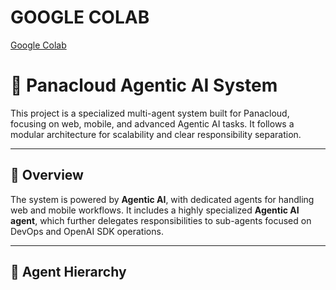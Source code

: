 # GOOGLE COLAB 
[Google Colab]([https://colab.research.google.com/drive/1uDPEHgjGKAj4olQMP00zWjZYbG_2YBL4?usp=sharing](https://colab.research.google.com/drive/1Xle9oxT7oTVyJdY29qKrF2ECY6JdGkQa?usp=sharing))
# 🤖 Panacloud Agentic AI System

This project is a specialized multi-agent system built for Panacloud, focusing on web, mobile, and advanced Agentic AI tasks. It follows a modular architecture for scalability and clear responsibility separation.

---

## 🧠 Overview

The system is powered by **Agentic AI**, with dedicated agents for handling web and mobile workflows. It includes a highly specialized **Agentic AI agent**, which further delegates responsibilities to sub-agents focused on DevOps and OpenAI SDK operations.

---

## 🧩 Agent Hierarchy

